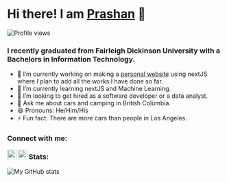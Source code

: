 # Hi there! I am [Prashan](https://prashan.vercel.app/) 👋 
![Profile views](https://gpvc.arturio.dev/pmalla23)
### I recently graduated from Fairleigh Dickinson University with a Bachelors in Information Technology.


- 🔭 I’m currently working on making a [personal website](https://prashan.vercel.app/) using nextJS where I plan to add all the works I have done so far. 
- 🌱 I’m currently learning nextJS and Machine Learning.
- 👯 I’m looking to get hired as a software developer or a data analyst. 
- 💬 Ask me about cars and camping in British Columbia.
- 😄 Pronouns: He/Him/His
- ⚡ Fun fact: There are more cars than people in Los Angeles. 


### Connect with me:

[<img align="left" width="22px" src="https://cdn.jsdelivr.net/npm/simple-icons@v3/icons/linkedin.svg" />](https://www.linkedin.com/in/prashan-malla/) [<img align="left"  width="22px" src="https://cdn.jsdelivr.net/npm/simple-icons@v3/icons/facebook.svg" />](https://www.facebook.com/prashan.malla1/)

### Stats:

![My GitHub stats](https://github-readme-stats.vercel.app/api?username=pmalla23&show_icons=true&theme=radical)

